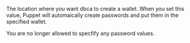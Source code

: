 The location where you want dbca to create a wallet. When you set this value, Puppet will automaically create passwords and put them in the specified wallet. 

You are no longer allowed to specfify any password values.